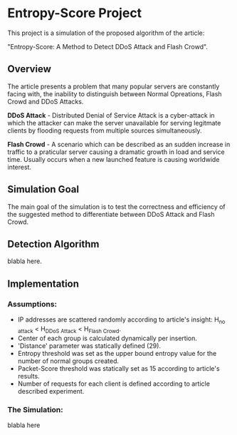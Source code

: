 # Entropy-Score Project

This project is a simulation of the proposed algorithm of the article: 

"Entropy-Score: A Method to Detect DDoS Attack and Flash Crowd".

## Overview
The article presents a problem that many popular servers are constantly facing with, the inability to distinguish between Normal Opreations, Flash Crowd and DDoS Attacks.

**DDoS Attack** - Distributed Denial of Service Attack is a cyber-attack in which the attacker can make the server unavailable for serving legitmate clients by flooding requests from multiple sources simultaneously.

**Flash Crowd** - A scenario which can be described as an sudden increase in traffic to a praticular server causing a dramatic growth in load and service time.
Usually occurs when a new launched feature is causing worldwide interest.

## Simulation Goal
The main goal of the simulation is to test the correctness and efficiency of the suggested method to differentiate between DDoS Attack and Flash Crowd.

## Detection Algorithm
blabla here.




## Implementation

### Assumptions:

- IP addresses are scattered randomly according to article's insight: H<sub>no attack</sub> < H<sub>DDoS Attack</sub> < H<sub>Flash Crowd</sub>.
- Center of each group is calculated dynamically per insertion.
- 'Distance' parameter was statically defined (29).
- Entropy threshold was set as the upper bound entropy value for the number of normal groups created.
- Packet-Score threshold was statically set as 15 according to article's results.
- Number of requests for each client is defined according to article described experiment.




### The Simulation:
blabla here


